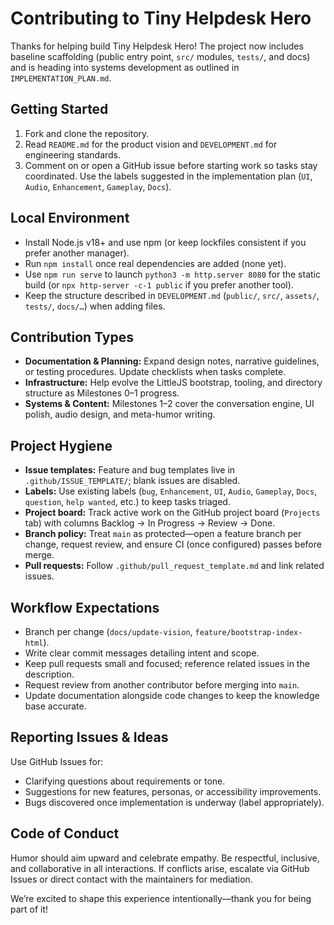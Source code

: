 # Contributing to Tiny Helpdesk Hero

Thanks for helping build Tiny Helpdesk Hero! The project now includes baseline scaffolding (public entry point, `src/` modules, `tests/`, and docs) and is heading into systems development as outlined in `IMPLEMENTATION_PLAN.md`.

## Getting Started
1. Fork and clone the repository.
2. Read `README.md` for the product vision and `DEVELOPMENT.md` for engineering standards.
3. Comment on or open a GitHub issue before starting work so tasks stay coordinated. Use the labels suggested in the implementation plan (`UI`, `Audio`, `Enhancement`, `Gameplay`, `Docs`).

## Local Environment
- Install Node.js v18+ and use npm (or keep lockfiles consistent if you prefer another manager).
- Run `npm install` once real dependencies are added (none yet).
- Use `npm run serve` to launch `python3 -m http.server 8080` for the static build (or `npx http-server -c-1 public` if you prefer another tool).
- Keep the structure described in `DEVELOPMENT.md` (`public/`, `src/`, `assets/`, `tests/`, `docs/…`) when adding files.

## Contribution Types
- **Documentation & Planning:** Expand design notes, narrative guidelines, or testing procedures. Update checklists when tasks complete.
- **Infrastructure:** Help evolve the LittleJS bootstrap, tooling, and directory structure as Milestones 0–1 progress.
- **Systems & Content:** Milestones 1–2 cover the conversation engine, UI polish, audio design, and meta-humor writing.

## Project Hygiene
- **Issue templates:** Feature and bug templates live in `.github/ISSUE_TEMPLATE/`; blank issues are disabled.
- **Labels:** Use existing labels (`bug`, `Enhancement`, `UI`, `Audio`, `Gameplay`, `Docs`, `question`, `help wanted`, etc.) to keep tasks triaged.
- **Project board:** Track active work on the GitHub project board (`Projects` tab) with columns Backlog → In Progress → Review → Done.
- **Branch policy:** Treat `main` as protected—open a feature branch per change, request review, and ensure CI (once configured) passes before merge.
- **Pull requests:** Follow `.github/pull_request_template.md` and link related issues.

## Workflow Expectations
- Branch per change (`docs/update-vision`, `feature/bootstrap-index-html`).
- Write clear commit messages detailing intent and scope.
- Keep pull requests small and focused; reference related issues in the description.
- Request review from another contributor before merging into `main`.
- Update documentation alongside code changes to keep the knowledge base accurate.

## Reporting Issues & Ideas
Use GitHub Issues for:
- Clarifying questions about requirements or tone.
- Suggestions for new features, personas, or accessibility improvements.
- Bugs discovered once implementation is underway (label appropriately).

## Code of Conduct
Humor should aim upward and celebrate empathy. Be respectful, inclusive, and collaborative in all interactions. If conflicts arise, escalate via GitHub Issues or direct contact with the maintainers for mediation.

We’re excited to shape this experience intentionally—thank you for being part of it!
